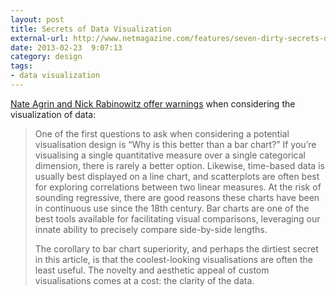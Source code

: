 ```yaml
---
layout: post
title: Secrets of Data Visualization
external-url: http://www.netmagazine.com/features/seven-dirty-secrets-data-visualisation
date: 2013-02-23  9:07:13
category: design
tags:
- data visualization
---
```

[Nate Agrin and Nick Rabinowitz offer warnings](http://www.netmagazine.com/features/seven-dirty-secrets-data-visualisation) when considering the visualization of data:

> One of the first questions to ask when considering a potential visualisation design is “Why is this better than a bar chart?” If you’re visualising a single quantitative measure over a single categorical dimension, there is rarely a better option. Likewise, time-based data is usually best displayed on a line chart, and scatterplots are often best for exploring correlations between two linear measures. At the risk of sounding regressive, there are good reasons these charts have been in continuous use since the 18th century. Bar charts are one of the best tools available for facilitating visual comparisons, leveraging our innate ability to precisely compare side-by-side lengths.
> 
> The corollary to bar chart superiority, and perhaps the dirtiest secret in this article, is that the coolest-looking visualisations are often the least useful. The novelty and aesthetic appeal of custom visualisations comes at a cost: the clarity of the data.
